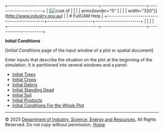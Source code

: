 +----------------------------------------------+-----------------------+-----------------------+
| [![coat of                                   |                       | [](index.htm)         |
| arms](imgs/DISER-inline_Mono.png){border="0" |                       |                       |
| width="320"}](http://www.industry.gov.au)    |                       | # FullCAM Help        |
+----------------------------------------------+-----------------------+-----------------------+
|                                              |                       |                       |
+----------------------------------------------+-----------------------+-----------------------+

**Initial Conditions**

\[*Initial Conditions* page of the input window of a plot or spatial
document\]

Enter inputs that describe the situation on the plot at the beginning of
the simulation. It is partitioned into several windows and a panel:

- [Initial Trees](185_Initial%20Trees.htm)
- [Initial Crops](184_Initial%20Crops.htm)
- [Initial Debris](31_Initial%20Debris.htm)
- [Initial Standing Dead](284_Initial%20StandingDead.htm)
- [Initial Soil](32_Initial%20Soil.htm)
- [Initial Products](33_Initial%20Products.htm)
- [Initial Conditions For the Whole
  Plot](197_Initial%20Conditions%20For%20the%20Whole%20Plot.htm)

------------------------------------------------------------------------

© 2025 [Department of Industry, Science, Energy and
Resources](http://www.industry.gov.au "Department of Industry, Science, Energy and Resources"),
All Rights Reserved. Do not copy without permission.
[Home](index.htm "help index")
